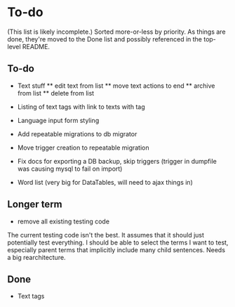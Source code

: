 # To-do

(This list is likely incomplete.)  Sorted more-or-less by priority.  As things are done, they're moved to the Done list and possibly referenced in the top-level README.

## To-do

* Text stuff
** edit text from list
** move text actions to end
** archive from list
** delete from list

* Listing of text tags with link to texts with tag
* Language input form styling
* Add repeatable migrations to db migrator
* Move trigger creation to repeatable migration
* Fix docs for exporting a DB backup, skip triggers (trigger in dumpfile was causing mysql to fail on import)
* Word list (very big for DataTables, will need to ajax things in)

## Longer term

* remove all existing testing code

The current testing code isn't the best.  It assumes that it should just potentially test everything.  I should be able to select the terms I want to test, especially parent terms that implicitly include many child sentences.  Needs a big rearchitecture.

## Done

* Text tags
